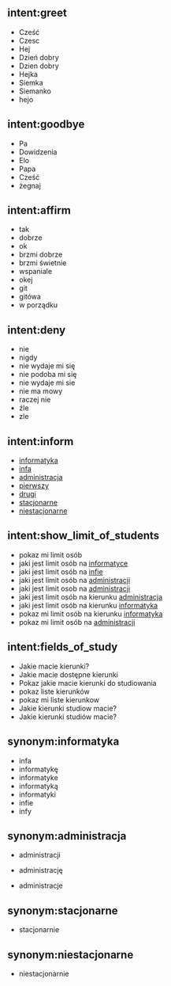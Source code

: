 ## intent:greet
- Cześć
- Czesc
- Hej
- Dzień dobry
- Dzien dobry
- Hejka
- Siemka
- Siemanko
- hejo

## intent:goodbye
- Pa
- Dowidzenia
- Elo
- Papa
- Cześć
- żegnaj

## intent:affirm
- tak
- dobrze
- ok
- brzmi dobrze
- brzmi świetnie
- wspaniale
- okej
- git
- gitówa
- w porządku

## intent:deny
- nie
- nigdy
- nie wydaje mi się
- nie podoba mi się
- nie wydaje mi sie
- nie ma mowy
- raczej nie
- źle
- zle

## intent:inform
- [informatyka](study_field:informatyka)
- [infa](study_field:informatyka)
- [administracja](study_field:administracja)
- [pierwszy](study_cycle:pierwszy)
- [drugi](study_cycle:drugi)
- [stacjonarne](form_of_study:stacjonarne)
- [niestacjonarne](form_of_study:niestacjonarne)

## intent:show_limit_of_students
- pokaz mi limit osób
- jaki jest limit osób na [informatyce](study_field:informatyka)
- jaki jest limit osób na [infie](study_field:informatyka)
- jaki jest limit osób na [administracji](study_field:administracja)
- jaki jest limit osob na [administracji](study_field:administracja)
- jaki jest limit osób na kierunku [administracja](study_field:administracja)
- jaki jest limit osób na kierunku [informatyka](study_field:informatyka)
- pokaz mi limit osób na kierunku [informatyka](study_field:informatyka)
- pokaz mi limit osób na [administracji](study_field:administracja)



## intent:fields_of_study
- Jakie macie kierunki?
- Jakie macie dostępne kierunki
- Pokaz jakie macie kierunki do studiowania
- pokaz liste kierunków
- pokaz mi liste kierunkow
- Jakie kierunki studiow macie?
- Jakie kierunki studiów macie?


## synonym:informatyka
- infa
- informatykę
- informatyke
- informatyką
- informatyki
- infie
- infy

## synonym:administracja
- administracji
- administrację

- administracje

## synonym:stacjonarne
- stacjonarnie

## synonym:niestacjonarne
- niestacjonarnie

